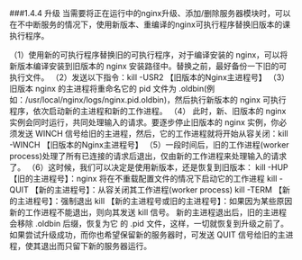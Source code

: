###1.4.4 升级
当需要将正在运行中的nginx升级、添加/删除服务器模块时，可以在不中断服务的情况下，使用新版本、重编译的nginx可执行程序替换旧版本的课执行程序。

（1）使用新的可执行程序替换旧的可执行程序，对于编译安装的 nginx，可以将新版本编译安装到旧版本的 nginx 安装路径中。替换之前，最好备份一下旧的可执行文件。
（2）发送以下指令：kill -USR2 【旧版本的Nginx主进程号】
（3）旧版本 nginx 的主进程将重命名它的 pid 文件为 .oldbin(例如：/usr/local/nginx/logs/nginx.pid.oldbin)，然后执行新版本的 nginx 可执行程序，依次启动新的主进程和新的工作进程。
（4） 此时，新、旧版本的 nginx 实例会同时运行，共同处理输入的请求。要逐步停止旧版本的 nginx 实例，你必须发送 WINCH 信号给旧的主进程，然后，它的工作进程就将开始从容关闭：kill -WINCH 【旧版本的Nginx主进程号】
（5）一段时间后，旧的工作进程(worker process)处理了所有已连接的请求后退出，仅由新的工作进程来处理输入的请求了。
（6）这时候，我们可以决定是使用新版本，还是恢复到旧版本：
kill -HUP 【旧的主进程号】：nginx 将在不重载配置文件的情况下启动它的工作进程
kill -QUIT 【新的主进程号】：从容关闭其工作进程(worker process) 
kill -TERM 【新的主进程号】：强制退出
kill 【新的主进程号或旧的主进程号】：如果因为某些原因新的工作进程不能退出，则向其发送 kill 信号。
新的主进程退出后，旧的主进程会移除 .oldbin 后缀，恢复为它 的 .pid 文件，这样，一切就恢复到升级之前了。如果尝试升级成功，而你也希望保留新的服务器时，可发送 QUIT 信号给旧的主进程，使其退出而只留下新的服务器运行。